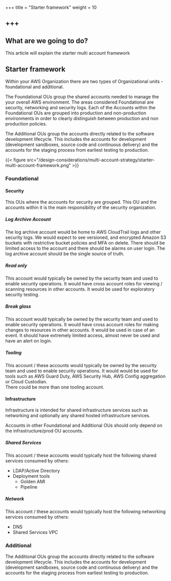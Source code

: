 +++
title = "Starter framework"
weight = 10

+++
---

## What are we going to do?

This article will explain the starter multi account framework


## Starter framework

Within your AWS Organization there are two types of Organizational units - foundational and additional.  

The Foundational OUs group the shared accounts needed to manage the your overall AWS environment. The areas 
considered Foundational are security, networking and security logs. Each of the Accounts within the Foundational OUs are 
grouped into production and non-production environments in order to clearly distinguish between production and non 
production policies.
 

The Additional OUs group the accounts directly related to the software development lifecycle. This includes the accounts
for development (development sandboxes, source code and continuous delivery) and the accounts for the staging process 
from earliest testing to production.

{{< figure src="/design-considerations/multi-account-strategy/starter-multi-account-framework.png" >}}


### Foundational

#### Security 

This OUs where the accounts for security are grouped. This OU and the accounts within it is the main responsibility of 
the security organization.

##### Log Archive Account

The log archive account would be home to AWS CloudTrail logs and other security logs.  We would expect to see versioned, 
and encrypted Amazon S3 buckets with restrictive bucket policies and MFA on delete.  There should be limited access to 
the account and there should be alarms on user login.  The log archive account should be the single source of truth.

##### Read only 
This account would typically be owned by the security team and used to enable security operations.  It would have cross 
account roles for viewing / scanning resources in other accounts.  It would be used for exploratory security testing.

##### Break glass
This account would typically be owned by the security team and used to enable security operations. It would have cross 
account roles for making changes to resources in other accounts.  It would be used in case of an event.  It should have 
extremely limited access, almost never be used and have an alert on login.

##### Tooling
This account / these accounts would typically be owned by the security team and used to enable security operations. It 
would would be used for tools such as AWS Guard Duty, AWS Security Hub, AWS Config aggregation or Cloud Custodian.  
There could be more than one tooling account.

#### Infrastructure

Infrastructure is intended for shared infrastructure services such as networking and optionally any shared hosted 
infrastructure services.

Accounts in other Foundational and Additional OUs should only depend on the infrastructure/prod OU accounts.

##### Shared Services

This account / these accounts would typically host the following shared services consumed by others:

- LDAP/Active Directory
- Deployment tools
    - Golden AMI
    - Pipeline

##### Network

This account / these accounts would typically host the following networking services consumed by others:

- DNS
- Shared Services VPC

### Additional

The Additional OUs group the accounts directly related to the software development lifecycle. This includes the accounts
for development (development sandboxes, source code and continuous delivery) and the accounts for the staging process 
from earliest testing to production.






